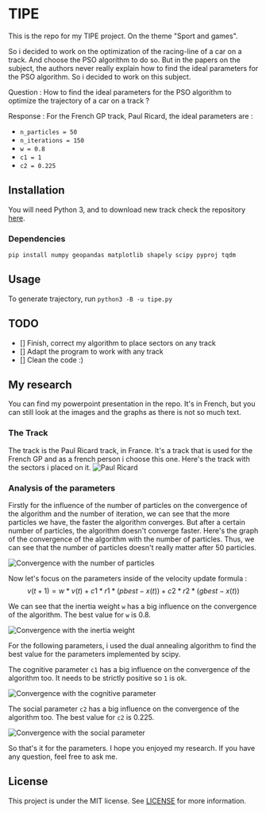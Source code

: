 # TIPE
This is the repo for my TIPE project. On the theme "Sport and games".

So i decided to work on the optimization of the racing-line of a car on a track. And choose the PSO algorithm to do so. But in the papers on the subject, the authors never really explain how to find the ideal parameters for the PSO algorithm. So i decided to work on this subject.

Question : How to find the ideal parameters for the PSO algorithm to optimize the trajectory of a car on a track ?

Response :
For the French GP track, Paul Ricard, the ideal parameters are :
- `n_particles = 50`
- `n_iterations = 150`
- `w = 0.8`
- `c1 = 1`
- `c2 = 0.225`

## Installation

You will need Python 3, and to download new track check the repository [here](https://github.com/bacinger/f1-circuits).



### Dependencies

`pip install numpy geopandas matplotlib shapely scipy pyproj tqdm`

## Usage

To generate trajectory, run `python3 -B -u tipe.py`

## TODO

- [] Finish, correct my algorithm to place sectors on any track
- [] Adapt the program to work with any track
- [] Clean the code :)


## My research

You can find my powerpoint presentation in the repo. It's in French, but you can still look at the images and the graphs as there is not so much text.

### The Track

The track is the Paul Ricard track, in France. It's a track that is used for the French GP and as a french person i choose this one. Here's the track with the sectors i placed on it.
![Paul Ricard](Img/circuit_paul_ricard.png)

### Analysis of the parameters

Firstly for the influence of the number of particles on the convergence of the algorithm and the number of iteration, we can see that the more particles we have, the faster the algorithm converges. But after a certain number of particles, the algorithm doesn't converge faster. Here's the graph of the convergence of the algorithm with the number of particles. Thus, we can see that the number of particles doesn't really matter after 50 particles.

![Convergence with the number of particles](Img/evolution.png)


Now let's focus on the parameters inside of the velocity update formula :
$$ v(t+1) = w * v(t) + c1 * r1 * (pbest - x(t)) + c2 * r2 * (gbest - x(t)) $$

We can see that the inertia weight `w` has a big influence on the convergence of the algorithm. The best value for `w` is 0.8. 

![Convergence with the inertia weight](Img/analyse_w.png)


For the following parameters, i used the dual annealing algorithm to find the best value for the parameters implemented by scipy.

The cognitive parameter `c1` has a big influence on the convergence of the algorithm too. It needs to be strictly positive so `1` is ok. 

![Convergence with the cognitive parameter](Img/analyse_3D.png)

The social parameter `c2` has a big influence on the convergence of the algorithm too. The best value for `c2` is 0.225. 

![Convergence with the social parameter](Img/analyse_c2.png)

So that's it for the parameters. I hope you enjoyed my research. If you have any question, feel free to ask me.

## License
This project is under the MIT license. See [LICENSE](https://github.com/Xayon98/TIPE/LICENCE) for more information.

